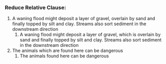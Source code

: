 ### Reduce Relative Clause:
1. A waning flood might deposit a layer of gravel, overlain by sand and finally topped by silt and clay. Streams also sort sediment in the downstream direction
   1. A waning flood might deposit a layer of gravel, which is overlain by sand and finally topped by silt and clay. Streams also sort sediment in the downstream direction
2. The animals which are found here can be dangerous
   1. The animals found here can be dangerous